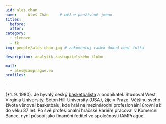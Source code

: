 ```yaml
---
uid: ales.chan
name:     Aleš Chán  	# běžně používáné jméno
titles:
  before: 
  after:
category:
  - clenove
  - fk
img: people/ales-chan.jpg # zakomentuj radek dokud není fotka

description: analytik zastupitelského klubu

mail:
  - ales@iamprague.eu
profiles:
 
---
```


(*1. 9. 1980). Je bývalý český <a href="https://cs.wikipedia.org/wiki/Ale%C5%A1_Ch%C3%A1n">basketbalista</a> a podnikatel. Studoval West Virginia University, Seton Hill University (USA), žije v Praze. Většinu svého života věnoval basketbalu, kde hrál na mezinárodní profesionální úrovni až do věku 37 let. Po své profesionální hráčské kariéře pracoval v Komercni Bance, nyní působí jako finanční ředitel ve společnosti IAMPrague.

